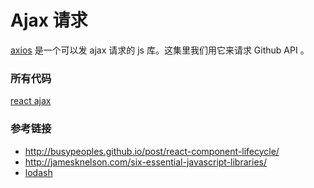 # Ajax  请求

[axios](https://github.com/mzabriskie/axios) 是一个可以发 ajax 请求的 js 库。这集里我们用它来请求 Github API 。

### 所有代码

[react ajax](https://github.com/happypeter/react-transform-boilerplate/commit/5c7c113ea1aac09f998a8aa9f0a227cc67828e41)

### 参考链接

- <http://busypeoples.github.io/post/react-component-lifecycle/>
- <http://jamesknelson.com/six-essential-javascript-libraries/>
- [lodash](https://github.com/lodash/lodash)
